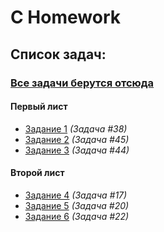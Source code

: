 # C Homework
## Список задач:
### [Все задачи берутся отсюда](http://lectures.stargeo.ru/tasks/zadachiIadd2.pdf)
#### Первый лист
* [Задание 1](https://github.com/GooseMooz/MSU-CHomework/tree/main/Task%201) *(Задача #38)*
* [Задание 2](https://github.com/GooseMooz/MSU-CHomework/tree/main/Task%202) *(Задача #45)*
* [Задание 3](https://github.com/GooseMooz/MSU-CHomework/tree/main/Task%203) *(Задача #44)*
#### Второй лист
* [Задание 4](https://github.com/GooseMooz/MSU-CHomework/tree/main/Task%204) *(Задача #17)*
* [Задание 5](https://github.com/GooseMooz/MSU-CHomework/tree/main/Task_5) *(Задача #20)*
* [Задание 6](https://github.com/GooseMooz/MSU-CHomework/tree/main/Task_6) *(Задача #22)*
